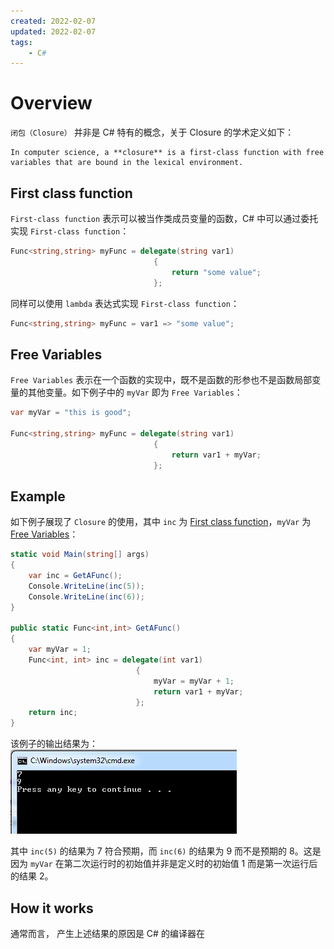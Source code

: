 ```yaml
---
created: 2022-02-07
updated: 2022-02-07
tags:
    - C#
---
```


# Overview

`闭包（Closure）` 并非是 C# 特有的概念，关于 Closure 的学术定义如下：
```ad-cite
In computer science, a **closure** is a first-class function with free variables that are bound in the lexical environment.
```

## First class function 
`First-class function` 表示可以被当作类成员变量的函数，C# 中可以通过委托实现 `First-class function`：
```csharp
Func<string,string> myFunc = delegate(string var1)
                                {
                                    return "some value";
                                };

```

同样可以使用 `lambda` 表达式实现 `First-class function`：
```csharp
Func<string,string> myFunc = var1 => "some value";
```

## Free Variables

`Free Variables` 表示在一个函数的实现中，既不是函数的形参也不是函数局部变量的其他变量。如下例子中的 `myVar` 即为 `Free Variables`：
```csharp
var myVar = "this is good";

Func<string,string> myFunc = delegate(string var1)
                                {
                                    return var1 + myVar;
                                };
```

## Example

如下例子展现了 `Closure` 的使用，其中 `inc` 为 [First class function](#First%20class%20function)，`myVar` 为 [Free Variables](#Free%20Variables)：
```csharp
static void Main(string[] args)
{
    var inc = GetAFunc();
    Console.WriteLine(inc(5));
    Console.WriteLine(inc(6));
}

public static Func<int,int> GetAFunc()
{
    var myVar = 1;
    Func<int, int> inc = delegate(int var1)
                            {
                                myVar = myVar + 1;
                                return var1 + myVar;
                            };
    return inc;
}
```

该例子的输出结果为：
![|300](assets/Closure/image-20220207151544773.png)

其中 `inc(5)` 的结果为 $7$ 符合预期，而 `inc(6)` 的结果为 $9$ 而不是预期的 $8$。这是因为 `myVar` 在第二次运行时的初始值并非是定义时的初始值 $1$ 而是第一次运行后的结果 $2$。

## How it works

通常而言，
产生上述结果的原因是 C# 的编译器在